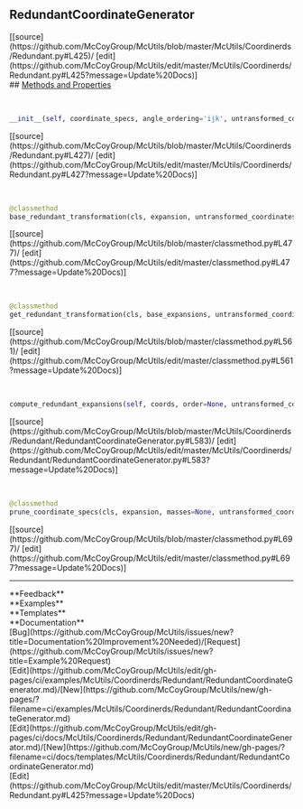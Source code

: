## <a id="McUtils.Coordinerds.Redundant.RedundantCoordinateGenerator">RedundantCoordinateGenerator</a> 

<div class="docs-source-link" markdown="1">
[[source](https://github.com/McCoyGroup/McUtils/blob/master/McUtils/Coordinerds/Redundant.py#L425)/
[edit](https://github.com/McCoyGroup/McUtils/edit/master/McUtils/Coordinerds/Redundant.py#L425?message=Update%20Docs)]
</div>









<div class="collapsible-section">
 <div class="collapsible-section collapsible-section-header" markdown="1">
## <a class="collapse-link" data-toggle="collapse" href="#methods" markdown="1"> Methods and Properties</a> <a class="float-right" data-toggle="collapse" href="#methods"><i class="fa fa-chevron-down"></i></a>
 </div>
 <div class="collapsible-section collapsible-section-body collapse show" id="methods" markdown="1">
 
<a id="McUtils.Coordinerds.Redundant.RedundantCoordinateGenerator.__init__" class="docs-object-method">&nbsp;</a> 
```python
__init__(self, coordinate_specs, angle_ordering='ijk', untransformed_coordinates=None, masses=None, relocalize=False, **opts): 
```
<div class="docs-source-link" markdown="1">
[[source](https://github.com/McCoyGroup/McUtils/blob/master/McUtils/Coordinerds/Redundant.py#L427)/
[edit](https://github.com/McCoyGroup/McUtils/edit/master/McUtils/Coordinerds/Redundant.py#L427?message=Update%20Docs)]
</div>


<a id="McUtils.Coordinerds.Redundant.RedundantCoordinateGenerator.base_redundant_transformation" class="docs-object-method">&nbsp;</a> 
```python
@classmethod
base_redundant_transformation(cls, expansion, untransformed_coordinates=None, masses=None, relocalize=False): 
```
<div class="docs-source-link" markdown="1">
[[source](https://github.com/McCoyGroup/McUtils/blob/master/classmethod.py#L477)/
[edit](https://github.com/McCoyGroup/McUtils/edit/master/classmethod.py#L477?message=Update%20Docs)]
</div>


<a id="McUtils.Coordinerds.Redundant.RedundantCoordinateGenerator.get_redundant_transformation" class="docs-object-method">&nbsp;</a> 
```python
@classmethod
get_redundant_transformation(cls, base_expansions, untransformed_coordinates=None, masses=None, relocalize=False): 
```
<div class="docs-source-link" markdown="1">
[[source](https://github.com/McCoyGroup/McUtils/blob/master/classmethod.py#L561)/
[edit](https://github.com/McCoyGroup/McUtils/edit/master/classmethod.py#L561?message=Update%20Docs)]
</div>


<a id="McUtils.Coordinerds.Redundant.RedundantCoordinateGenerator.compute_redundant_expansions" class="docs-object-method">&nbsp;</a> 
```python
compute_redundant_expansions(self, coords, order=None, untransformed_coordinates=None, relocalize=None): 
```
<div class="docs-source-link" markdown="1">
[[source](https://github.com/McCoyGroup/McUtils/blob/master/McUtils/Coordinerds/Redundant/RedundantCoordinateGenerator.py#L583)/
[edit](https://github.com/McCoyGroup/McUtils/edit/master/McUtils/Coordinerds/Redundant/RedundantCoordinateGenerator.py#L583?message=Update%20Docs)]
</div>


<a id="McUtils.Coordinerds.Redundant.RedundantCoordinateGenerator.prune_coordinate_specs" class="docs-object-method">&nbsp;</a> 
```python
@classmethod
prune_coordinate_specs(cls, expansion, masses=None, untransformed_coordinates=None, pruning_mode='loc', **opts): 
```
<div class="docs-source-link" markdown="1">
[[source](https://github.com/McCoyGroup/McUtils/blob/master/classmethod.py#L697)/
[edit](https://github.com/McCoyGroup/McUtils/edit/master/classmethod.py#L697?message=Update%20Docs)]
</div>
 </div>
</div>












---


<div markdown="1" class="text-secondary">
<div class="container">
  <div class="row">
   <div class="col" markdown="1">
**Feedback**   
</div>
   <div class="col" markdown="1">
**Examples**   
</div>
   <div class="col" markdown="1">
**Templates**   
</div>
   <div class="col" markdown="1">
**Documentation**   
</div>
   <div class="col" markdown="1">
   
</div>
   <div class="col" markdown="1">
   
</div>
   <div class="col" markdown="1">
   
</div>
</div>
  <div class="row">
   <div class="col" markdown="1">
[Bug](https://github.com/McCoyGroup/McUtils/issues/new?title=Documentation%20Improvement%20Needed)/[Request](https://github.com/McCoyGroup/McUtils/issues/new?title=Example%20Request)   
</div>
   <div class="col" markdown="1">
[Edit](https://github.com/McCoyGroup/McUtils/edit/gh-pages/ci/examples/McUtils/Coordinerds/Redundant/RedundantCoordinateGenerator.md)/[New](https://github.com/McCoyGroup/McUtils/new/gh-pages/?filename=ci/examples/McUtils/Coordinerds/Redundant/RedundantCoordinateGenerator.md)   
</div>
   <div class="col" markdown="1">
[Edit](https://github.com/McCoyGroup/McUtils/edit/gh-pages/ci/docs/McUtils/Coordinerds/Redundant/RedundantCoordinateGenerator.md)/[New](https://github.com/McCoyGroup/McUtils/new/gh-pages/?filename=ci/docs/templates/McUtils/Coordinerds/Redundant/RedundantCoordinateGenerator.md)   
</div>
   <div class="col" markdown="1">
[Edit](https://github.com/McCoyGroup/McUtils/edit/master/McUtils/Coordinerds/Redundant.py#L425?message=Update%20Docs)   
</div>
   <div class="col" markdown="1">
   
</div>
   <div class="col" markdown="1">
   
</div>
   <div class="col" markdown="1">
   
</div>
</div>
</div>
</div>